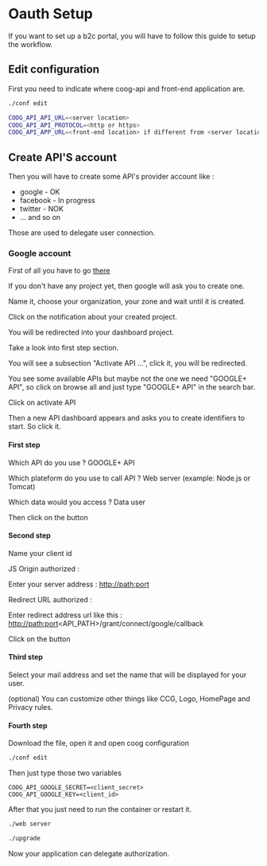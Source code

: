# Oauth Setup

If you want to set up a b2c portal, you will have to follow this guide
to setup the workflow.

## Edit configuration

First you need to indicate where coog-api and front-end application are.

``` bash
./conf edit
```

``` bash
COOG_API_API_URL=<server location>
COOG_API_API_PROTOCOL=<http or https>
COOG_API_APP_URL=<front-end location> if different from <server location>/web/
```

## Create API'S account

Then you will have to create some API's provider account like :

-   google - OK
-   facebook - In progress
-   twitter - NOK
-   ... and so on

Those are used to delegate user connection.

### Google account

First of all you have to go [there](https://console.developers.google.com)

If you don't have any project yet, then google will ask you to create one.

Name it, choose your organization, your zone and wait until it is created.

Click on the notification about your created project.

You will be redirected into your dashboard project.

Take a look into first step section.

You will see a subsection "Activate API ...", click it, you will be redirected.

You see some available APIs but maybe not the one we need "GOOGLE+ API",
so click on browse all and just type "GOOGLE+ API" in the search bar.

Click on activate API

Then a new API dashboard appears and asks you to create identifiers to start. So click it.

#### First step

Which API do you use ?
GOOGLE+ API

Which plateform do you use to call API ?
Web server (example: Node.js or Tomcat)

Which data would you access ?
Data user

Then click on the button

#### Second step

Name your client id

JS Origin authorized :

Enter your server address : <http://path:port>

Redirect URL authorized :

Enter redirect address url like this : <http://path:port><API_PATH>/grant/connect/google/callback

Click on the button

#### Third step

Select your mail address and set the name that will be displayed for your user.

(optional) You can customize other things like CCG, Logo, HomePage and Privacy rules.

#### Fourth step

Download the file, open it and open coog configuration

``` bash
./conf edit
```

Then just type those two variables

```
COOG_API_GOOGLE_SECRET=<client_secret>
COOG_API_GOOGLE_KEY=<client_id>
```

After that you just need to run the container or restart it.

``` bash
./web server

./upgrade
```

Now your application can delegate authorization.
